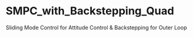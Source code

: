 # SMPC_with_Backstepping_Quad
Sliding Mode Control for Attitude Control &amp; Backstepping for Outer Loop

